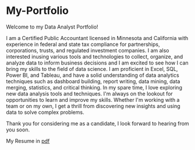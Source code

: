 # My-Portfolio
Welcome to my Data Analyst Portfolio!

I am a Certified Public Accountant licensed in Minnesota and California with experience in federal and state tax compliance for partnerships, corporations, trusts, and regulated investment companies. I am also interested inusing various tools and technologies to collect, organize, and analyze data to inform business decisions and I am excited to see how I can
bring my skills to the field of data science.
I am proficient in Excel, SQL, Power BI, and Tableau, and have a solid understanding of data analytics techniques such as dashboard building, report writing, data mining, data merging, statistics, and critical thinking.
In my spare time, I love exploring new data analysis tools and techniques. I'm always on the lookout for opportunities to learn and improve my skills. Whether I'm working with a team or on my own, I get a thrill from discovering new insights and using data to solve complex problems.

Thank you for considering me as a candidate, I look forward to hearing from you soon.

My Resume in [pdf](https://github.com/Dbui2358/My-Portfolio/blob/main/Dong%20Bui%20Resume%206.28.2023.pdf)
